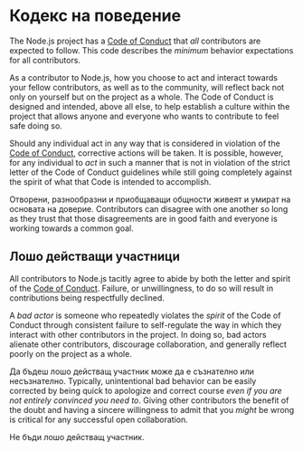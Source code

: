 # Кодекс на поведение

The Node.js project has a [Code of Conduct](https://github.com/nodejs/admin/blob/master/CODE_OF_CONDUCT.md) that *all* contributors are expected to follow. This code describes the *minimum* behavior expectations for all contributors.

As a contributor to Node.js, how you choose to act and interact towards your fellow contributors, as well as to the community, will reflect back not only on yourself but on the project as a whole. The Code of Conduct is designed and intended, above all else, to help establish a culture within the project that allows anyone and everyone who wants to contribute to feel safe doing so.

Should any individual act in any way that is considered in violation of the [Code of Conduct](https://github.com/nodejs/admin/blob/master/CODE_OF_CONDUCT.md), corrective actions will be taken. It is possible, however, for any individual to *act* in such a manner that is not in violation of the strict letter of the Code of Conduct guidelines while still going completely against the spirit of what that Code is intended to accomplish.

Отворени, разнообразни и приобщаващи общности живеят и умират на основата на доверие. Contributors can disagree with one another so long as they trust that those disagreements are in good faith and everyone is working towards a common goal.

## Лошо действащи участници

All contributors to Node.js tacitly agree to abide by both the letter and spirit of the [Code of Conduct](https://github.com/nodejs/admin/blob/master/CODE_OF_CONDUCT.md). Failure, or unwillingness, to do so will result in contributions being respectfully declined.

A *bad actor* is someone who repeatedly violates the *spirit* of the Code of Conduct through consistent failure to self-regulate the way in which they interact with other contributors in the project. In doing so, bad actors alienate other contributors, discourage collaboration, and generally reflect poorly on the project as a whole.

Да бъдеш лошо действащ участник може да е съзнателно или несъзнателно. Typically, unintentional bad behavior can be easily corrected by being quick to apologize and correct course *even if you are not entirely convinced you need to*. Giving other contributors the benefit of the doubt and having a sincere willingness to admit that you *might* be wrong is critical for any successful open collaboration.

Не бъди лошо действащ участник.